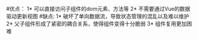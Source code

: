 #优点：
    1* 可以直接访问子组件的dom元素、方法等
    2* 不需要通过Vue的数据驱动更新视图
#缺点:
    1* 破坏了单向数据流，导致状态管理的混乱以及难以维护
    2* 父子组件形成了紧密的耦合关系，使得组件变得十分脆弱
    3* 组件复用更加困难